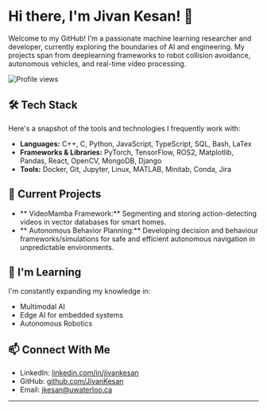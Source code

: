 # Hi there, I'm Jivan Kesan! 👋

Welcome to my GitHub! I'm a passionate machine learning researcher and developer, currently exploring the boundaries of AI and engineering. My projects span from deeplearning frameworks to robot collision avoidance, autonomous vehicles, and real-time video processing.

![Profile views](https://komarev.com/ghpvc/?username=JivanKesan&style=flat-square)

## 🛠 Tech Stack
Here's a snapshot of the tools and technologies I frequently work with:

- **Languages:** C++, C, Python, JavaScript, TypeScript, SQL, Bash, LaTex
- **Frameworks & Libraries:** PyTorch, TensorFlow, ROS2, Matplotlib, Pandas, React, OpenCV, MongoDB, Django
- **Tools:** Docker, Git, Jupyter, Linux, MATLAB, Minitab, Conda, Jira

## 🔭 Current Projects
- ** VideoMamba Framework:** Segmenting and storing action-detecting videos in vector databases for smart homes.
- ** Autonomous Behavior Planning:** Developing decision and behaviour frameworks/simulations for safe and efficient autonomous navigation in unpredictable environments.

## 🌱 I'm Learning
I'm constantly expanding my knowledge in:
- Multimodal AI
- Edge AI for embedded systems
- Autonomous Robotics

## 📫 Connect With Me
- LinkedIn: [linkedin.com/in/jivankesan](https://linkedin.com/in/jivankesan)
- GitHub: [github.com/JivanKesan](https://github.com/JivanKesan)
- Email: jkesan@uwaterloo.ca


---
